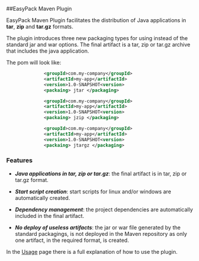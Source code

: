 ##EasyPack Maven Plugin

EasyPack Maven Plugin facilitates the distribution of Java applications in **tar**, **zip** and **tar.gz** formats.

The plugin introduces three new packaging types for using instead of the standard jar and war options. The final artifact is a tar, zip or tar.gz archive that includes the java application.

The pom will look like:

``` xml                            
              <groupId>com.my-company</groupId>
              <artifactId>my-app</artifactId>
              <version>1.0-SNAPSHOT<version>
              <packaing> jtar </packaging>
```                                
``` xml                            
              <groupId>com.my-company</groupId>
              <artifactId>my-app</artifactId>
              <version>1.0-SNAPSHOT<version>
              <packaing> jzip </packaging>
```  

``` xml                            
              <groupId>com.my-company</groupId>
              <artifactId>my-app</artifactId>
              <version>1.0-SNAPSHOT<version>
              <packaing> jtargz </packaging>
```  

### Features

* _**Java applications in tar, zip or tar.gz**_: the final artifact is in tar, zip or tar.gz format.

* _**Start script creation**_: start scripts for linux and/or windows are automatically created.

* _**Dependency management**_: the project dependencies are automatically included in the final artifact.

* _**No deploy of useless artifacts**_: the jar or war file generated by the standard packagings, is not deployed in the Maven repository as only one artifact, in the required format, is created. 

In the [Usage](https://github.com/easypack/easypack-maven-plugin/wiki/Usage) page there is a full explanation of how to use the plugin.
